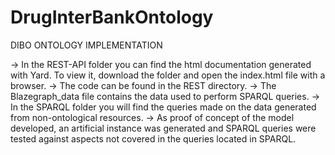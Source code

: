# DrugInterBankOntology

DIBO ONTOLOGY IMPLEMENTATION

-> In the REST-API folder you can find the html documentation generated with Yard. To view it, download the folder and open the index.html file with a browser. 
-> The code can be found in the REST directory.
-> The Blazegraph_data file contains the data used to perform SPARQL queries.
-> In the SPARQL folder you will find the queries made on the data generated from non-ontological resources.
-> As proof of concept of the model developed, an artificial instance was generated and SPARQL queries were tested against aspects not covered in the queries located in SPARQL.

